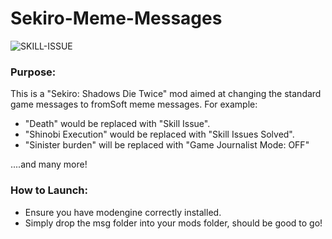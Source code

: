 # Sekiro-Meme-Messages

![SKILL-ISSUE](https://user-images.githubusercontent.com/68727041/184671126-88ab7608-2913-4103-b2f0-c5429d560a65.png)


### Purpose:

This is a "Sekiro: Shadows Die Twice" mod aimed at changing the standard game messages to fromSoft meme messages.
For example:
- "Death" would be replaced with "Skill Issue".
- "Shinobi Execution" would be replaced with "Skill Issues Solved".
- "Sinister burden" will be replaced with  "Game Journalist Mode: OFF"

....and many more!

### How to Launch:

- Ensure you have modengine correctly installed.
- Simply drop the msg folder into your mods folder, should be good to go!


